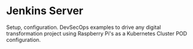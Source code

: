 # Jenkins Server
Setup, configuration. DevSecOps examples to drive any digital transformation project using Raspberry Pi's as a Kubernetes Cluster POD configuration.
